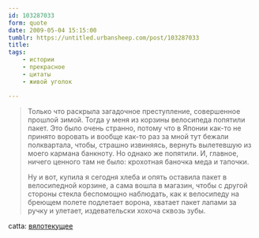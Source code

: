 ```yaml
---
id: 103287033
form: quote
date: 2009-05-04 15:15:00
tumblr: https://untitled.urbansheep.com/post/103287033
title: 
tags:
    - истории
    - прекрасное
    - цитаты
    - живой уголок

---
```


<blockquote>
<p>Только что раскрыла загадочное преступление, совершенное прошлой зимой. Тогда у меня из корзины велосипеда попятили пакет. Это было очень странно, потому что в Японии как-то не принято воровать и вообще как-то раз за мной тут бежали полквартала, чтобы, страшно извиняясь, вернуть вылетевшую из моего кармана банкноту. Но однако же попятили. И, главное, ничего ценного там не было: крохотная баночка меда и тапочки.</p>

<p>Ну и вот, купила я сегодня хлеба и опять оставила пакет в велосипедной корзине, а сама вошла в магазин, чтобы с другой стороны стекла беспомощно наблюдать, как к велосипеду на бреющем полете подлетает ворона, хватает пакет лапами за ручку и улетает, издевательски хохоча сквозь зубы.</p>
</blockquote>

catta: <a href="http://catta.livejournal.com/85058.html">вялотекущее</a>
